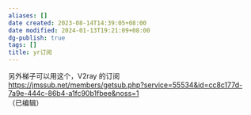 ```yaml
---
aliases: []
date created: 2023-08-14T14:39:05+08:00
date modified: 2024-01-13T19:21:09+08:00
dg-publish: true
tags: []
title: yr订阅
---
```


另外梯子可以用这个，V2ray 的订阅  
https://jmssub.net/members/getsub.php?service=55534&id=cc8c177d-7a9e-444c-86b4-a1fc90b1fbee&noss=1  
（已编辑）